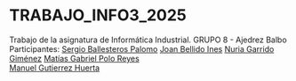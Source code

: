 # TRABAJO_INFO3_2025
Trabajo de la asignatura de Informática Industrial.
GRUPO 8 - Ajedrez Balbo
Participantes:
 [Sergio Ballesteros Palomo](https://github.com/Sergius842) 
 [Joan Bellido Ines](https://github.com/Joan_Bellido) 
 [Nuria Garrido Giménez](https://github.com/Nuria0509) 
 [Matías Gabriel Polo Reyes](https://github.com/matiaspolo)  
 [Manuel Gutierrez Huerta](https://github.com/Manuelguti99) 


